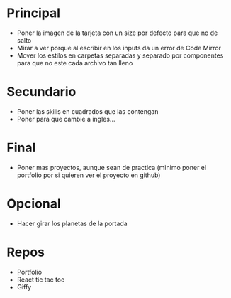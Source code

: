 # Principal

- Poner la imagen de la tarjeta con un size por defecto para que no de salto
- Mirar a ver porque al escribir en los inputs da un error de Code Mirror
- Mover los estilos en carpetas separadas y separado por componentes para que no este cada archivo tan lleno

# Secundario

- Poner las skills en cuadrados que las contengan
- Poner para que cambie a ingles...

# Final

- Poner mas proyectos, aunque sean de practica (minimo poner el portfolio por si quieren ver el proyecto en github)

# Opcional

- Hacer girar los planetas de la portada

# Repos

- Portfolio
- React tic tac toe
- Giffy
